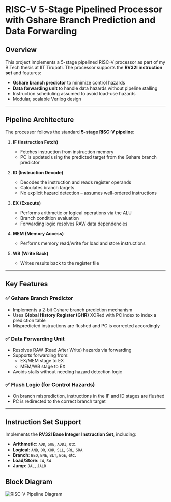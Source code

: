 # RISC-V 5-Stage Pipelined Processor with Gshare Branch Prediction and Data Forwarding

## Overview

This project implements a 5-stage pipelined RISC-V processor as part of my B.Tech thesis at IIT Tirupati. The processor supports the **RV32I instruction set** and features:

- **Gshare branch predictor** to minimize control hazards
- **Data forwarding unit** to handle data hazards without pipeline stalling
- Instruction scheduling assumed to avoid load-use hazards
- Modular, scalable Verilog design

---

## Pipeline Architecture

The processor follows the standard **5-stage RISC-V pipeline**:

1. **IF (Instruction Fetch)**  
   - Fetches instruction from instruction memory  
   - PC is updated using the predicted target from the Gshare branch predictor

2. **ID (Instruction Decode)**  
   - Decodes the instruction and reads register operands  
   - Calculates branch targets  
   - No explicit hazard detection – assumes well-ordered instructions

3. **EX (Execute)**  
   - Performs arithmetic or logical operations via the ALU  
   - Branch condition evaluation  
   - Forwarding logic resolves RAW data dependencies

4. **MEM (Memory Access)**  
   - Performs memory read/write for load and store instructions

5. **WB (Write Back)**  
   - Writes results back to the register file

---

## Key Features

### ✅ Gshare Branch Predictor
- Implements a 2-bit Gshare branch prediction mechanism  
- Uses **Global History Register (GHR)** XORed with PC index to index a prediction table  
- Mispredicted instructions are flushed and PC is corrected accordingly

### ✅ Data Forwarding Unit
- Resolves RAW (Read After Write) hazards via forwarding  
- Supports forwarding from:
  - EX/MEM stage to EX
  - MEM/WB stage to EX
- Avoids stalls without needing hazard detection logic

### ✅ Flush Logic (for Control Hazards)
- On branch misprediction, instructions in the IF and ID stages are flushed  
- PC is redirected to the correct branch target

---

## Instruction Set Support

Implements the **RV32I Base Integer Instruction Set**, including:

- **Arithmetic**: `ADD`, `SUB`, `ADDI`, etc.  
- **Logical**: `AND`, `OR`, `XOR`, `SLL`, `SRL`, `SRA`  
- **Branch**: `BEQ`, `BNE`, `BLT`, `BGE`, etc.  
- **Load/Store**: `LW`, `SW`  
- **Jump**: `JAL`, `JALR`

## Block Diagram

![RISC-V Pipeline Diagram](/pipeline_diagram.png)
